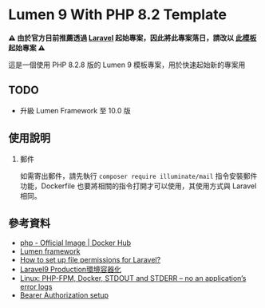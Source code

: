 <!-- markdownlint-disable MD033 -->
# Lumen 9 With PHP 8.2 Template

**⚠️ 由於官方目前推薦透過 [Laravel](https://laravel.com/docs/11.x) 起始專案，因此將此專案落日，請改以 [此模板](https://github.com/samuikaze/laravel-php-template) 起始專案 ⚠️**

這是一個使用 PHP 8.2.8 版的 Lumen 9 模板專案，用於快速起始新的專案用

## TODO

- 升級 Lumen Framework 至 10.0 版

## 使用說明

1. 郵件

    如需寄出郵件，請先執行 `composer require illuminate/mail` 指令安裝郵件功能，Dockerfile 也要將相關的指令打開才可以使用，其使用方式與 Laravel 相同。

## 參考資料

- [php - Official Image | Docker Hub](https://hub.docker.com/_/php)
- [Lumen framework](https://lumen.laravel.com/docs/9.x)
- [How to set up file permissions for Laravel?](https://stackoverflow.com/a/37266353)
- [Laravel9 Production環境容器化](https://ciao-chung.com/page/article/laravel9-production-dockerize)
- [Linux: PHP-FPM, Docker, STDOUT and STDERR – no an application’s error logs](https://devpress.csdn.net/linux/62eba63f648466712833a89c.html)
- [Bearer Authorization setup](https://github.com/DarkaOnLine/SwaggerLume/issues/70#issuecomment-489388479)
